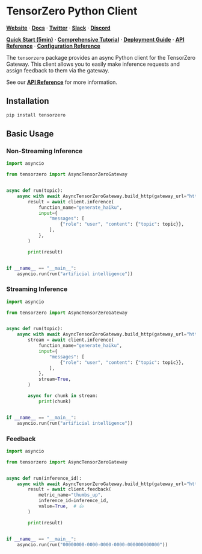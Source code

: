 # TensorZero Python Client

**[Website](https://www.tensorzero.com/)** ·
**[Docs](https://www.tensorzero.com/docs)** ·
**[Twitter](https://www.x.com/tensorzero)** ·
**[Slack](https://www.tensorzero.com/slack)** ·
**[Discord](https://www.tensorzero.com/discord)**

**[Quick Start (5min)](https://www.tensorzero.com/docs/gateway/tutorial)** ·
**[Comprehensive Tutorial](https://www.tensorzero.com/docs/gateway/tutorial)** ·
**[Deployment Guide](https://www.tensorzero.com/docs/gateway/deployment)** ·
**[API Reference](https://www.tensorzero.com/docs/gateway/api-reference)** ·
**[Configuration Reference](https://www.tensorzero.com/docs/gateway/deployment)**

The `tensorzero` package provides an async Python client for the TensorZero Gateway.
This client allows you to easily make inference requests and assign feedback to them via the gateway.

See our **[API Reference](https://www.tensorzero.com/docs/gateway/api-reference)** for more information.

## Installation

```bash
pip install tensorzero
```

## Basic Usage

### Non-Streaming Inference

```python
import asyncio

from tensorzero import AsyncTensorZeroGateway


async def run(topic):
    async with await AsyncTensorZeroGateway.build_http(gateway_url="http://localhost:3000") as client:
        result = await client.inference(
            function_name="generate_haiku",
            input={
                "messages": [
                    {"role": "user", "content": {"topic": topic}},
                ],
            },
        )

        print(result)


if __name__ == "__main__":
    asyncio.run(run("artificial intelligence"))
```

### Streaming Inference

```python
import asyncio

from tensorzero import AsyncTensorZeroGateway


async def run(topic):
    async with await AsyncTensorZeroGateway.build_http(gateway_url="http://localhost:3000") as client:
        stream = await client.inference(
            function_name="generate_haiku",
            input={
                "messages": [
                    {"role": "user", "content": {"topic": topic}},
                ],
            },
            stream=True,
        )

        async for chunk in stream:
            print(chunk)


if __name__ == "__main__":
    asyncio.run(run("artificial intelligence"))

```

### Feedback

```python
import asyncio

from tensorzero import AsyncTensorZeroGateway


async def run(inference_id):
    async with await AsyncTensorZeroGateway.build_http(gateway_url="http://localhost:3000") as client:
        result = await client.feedback(
            metric_name="thumbs_up",
            inference_id=inference_id,
            value=True,  # 👍
        )

        print(result)


if __name__ == "__main__":
    asyncio.run(run("00000000-0000-0000-0000-000000000000"))
```
